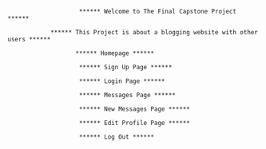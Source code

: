                         ****** Welcome to The Final Capstone Project ******

                ****** This Project is about a blogging website with other users ******

                       ****** Homepage ******

                        ****** Sign Up Page ******

                        ****** Login Page ******

                        ****** Messages Page ******

                        ****** New Messages Page ******

                        ****** Edit Profile Page ******

                        ****** Log Out ******


